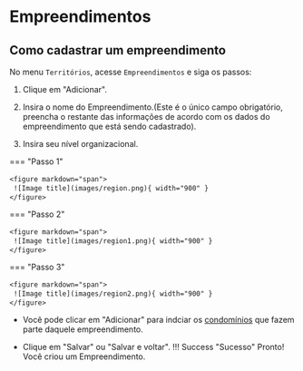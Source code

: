 # Empreendimentos 

## Como cadastrar um empreendimento

No menu `Territórios`, acesse `Empreendimentos` e siga os passos:

1. Clique em "Adicionar".

2. Insira o nome do Empreendimento.(Este é o único campo obrigatório, preencha o restante das informações de acordo com os dados do empreendimento que está sendo cadastrado).

3. Insira seu nível organizacional.

=== "Passo 1"

    <figure markdown="span">
     ![Image title](images/region.png){ width="900" }
    </figure>
    

=== "Passo 2"

    <figure markdown="span">
     ![Image title](images/region1.png){ width="900" }
    </figure>


=== "Passo 3"

    <figure markdown="span">
     ![Image title](images/region2.png){ width="900" }
    </figure>

* Você pode clicar em "Adicionar" para indciar os [condomínios](condominiuns.md) que fazem parte daquele empreendimento.

* Clique em "Salvar" ou "Salvar e voltar".
!!! Success "Sucesso"
    Pronto! Você criou um Empreendimento.